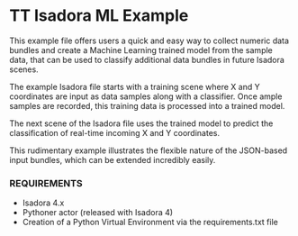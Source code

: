 # TT Isadora ML Example

This example file offers users a quick and easy way to collect numeric data bundles and create a Machine Learning trained model from the sample data, that can be used to classify additional data bundles in future Isadora scenes.

The example Isadora file starts with a training scene where X and Y coordinates are input as data samples along with a classifier. Once ample samples are recorded, this training data is processed into a trained model.

The next scene of the Isadora file uses the trained model to predict the classification of real-time incoming X and Y coordinates.

This rudimentary example illustrates the flexible nature of the JSON-based input bundles, which can be extended incredibly easily.

### REQUIREMENTS

* Isadora 4.x
* Pythoner actor (released with Isadora 4)
* Creation of a Python Virtual Environment via the requirements.txt file
